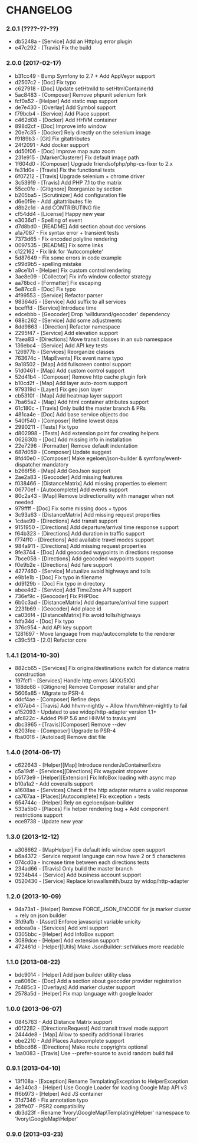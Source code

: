 # CHANGELOG

### 2.0.1 (????-??-??)

 * db5248a - [Service] Add an Httplug error plugin
 * e47c292 - [Travis] Fix the build

### 2.0.0 (2017-02-17)

 * b31cc49 - Bump Symfony to 2.7 + Add AppVeyor support
 * d2507c2 - [Doc] Fix typo
 * c627918 - [Doc] Update setHtmlId to setHtmlContainerId
 * 5ac8483 - [Composer] Remove phpunit selenium fork
 * fcf0a52 - [Helper] Add static map support
 * de7e430 - [Overlay] Add Symbol support
 * f79bcb4 - [Service] Add Place support
 * c462d08 - [Docker] Add HHVM container
 * 898d2cf - [Doc] Improve info window
 * 20e7c35 - [Docker] Rely directly on the selenium image
 * f9189b3 - [Git] Fix gitattributes
 * 24f2091 - Add docker support
 * dd50f06 - [Doc] Improve map auto zoom
 * 231e915 - [MarkerClusterer] Fix default image path
 * 1f604d0 - [Composer] Upgrade friendsofphp/php-cs-fixer to 2.x
 * fe31d0e - [Travis] Fix the functional tests
 * 6f07212 - [Travis] Upgrade selenium + chrome driver
 * 3c53919 - [Travis] Add PHP 7.1 to the matrix
 * 55cc0fe - [Gitignore] Reorganize by section
 * b205ba5 - [Scrutinizer] Add configuration file
 * d6e0f9e - Add .gitattributes file
 * d8b2c1d - Add CONTRIBUTING file
 * cf54dd4 - [License] Happy new year
 * e3036d1 - Spelling of event
 * d7d8bd0 - [README] Add section about doc versions
 * a1a7087 - Fix syntax error + transient tests
 * 7373d65 - Fix encoded polyline rendering
 * 0097535 - [README] Fix some links
 * c122162 - Fix link for 'Autocomplete'
 * 5d87649 - Fix some errors in code example
 * c99d9b5 - spelling mistake
 * a9ce1b1 - [Helper] Fix custom control rendering
 * 3ae8e09 - [Collector] Fix info window collector strategy
 * aa78bcd - [Formatter] Fix escaping
 * 5e87cc8 - [Doc] Fix typo
 * 4f99553 - [Service] Refactor parser
 * 98364d5 - [Service] Add suffix to all services
 * bcefffd - [Service] Introduce time
 * edcebbb - [Geocoder] Drop 'willdurand/geocoder' dependency
 * 688c262 - [Service] Add some adjustments
 * 8dd9863 - [Direction] Refactor namespace
 * 2295f47 - [Service] Add elevation support
 * 1faea83 - [Directions] Move transit classes in an sub namespace
 * 136ebc4 - [Service] Add API key tests
 * 126977b - [Services] Reorganize classes
 * 763674c - [MapEvents] Fix event name typo
 * 9a18502 - [Map] Add fullscreen control support
 * 51d0461 - [Map] Add custom control support
 * 52d41b4 - [Composer] Remove http cache plugin fork
 * b10cd2f - [Map] Add layer auto-zoom support
 * 979319d - [Layer] Fix geo json layer
 * cb5310f - [Map] Add heatmap layer support
 * 7ba65a2 - [Map] Add html container attributes support
 * 61c180c - [Travis] Only build the master branch & PRs
 * 481ca4e - [Doc] Add base service objects doc
 * 540f540 - [Composer] Refine lowest deps
 * 2990211 - [Tests] Fix typo
 * d802998 - [Tests] Add extension point for creating helpers
 * 062630b - [Doc] Add missing info in installation
 * 22e7296 - [Formatter] Remove default indentation
 * 687d059 - [Composer] Update suggest
 * 8fd40e0 - [Composer] Make egeloen/json-builder & symfony/event-dispatcher mandatory
 * b266f56 - [Map] Add GeoJson support
 * 2ae2a83 - [Geocoder] Add missing features
 * f038466 - [DistanceMatrix] Add missing properties to element
 * 06770ef - [Autocomplete] Add events support
 * 80c2a43 - [Map] Remove bidirectionality with manager when not needed
 * 979ffff - [Doc] Fix some missing docs + typos
 * 3c93a63 - [DistanceMatrix] Add missing request properties
 * 1cdae99 - [Directions] Add transit support
 * 9151950 - [Directions] Add departure/arrival time response support
 * f64b323 - [Directions] Add duration in traffic support
 * f774ff0 - [Directions] Add available travel modes support
 * 984a911 - [Directions] Add missing request properties
 * 9fe3744 - [Doc] Add geocoded waypoints in directions response
 * 7bce058 - [Directions] Add geocoded waypoints support
 * f0e9b2e - [Directions] Add fare support
 * 4277460 - [Service] Mutualize avoid highways and tolls
 * e9b1e1b - [Doc] Fix typo in filename
 * dd9129b - [Doc] Fix typo in directory
 * abee4d2 - [Service] Add TimeZone API support
 * 736ef9c - [Geocoder] Fix PHPDoc
 * 6b0c3ad - [DistanceMatrix] Add departure/arrival time support
 * 2231b69 - [Geocoder] Add place id
 * ca036f4 - [DistanceMatrix] Fix avoid tolls/highways
 * fdfa34d - [Doc] Fix typo
 * 376c954 - Add API key support
 * 1281697 - Move language from map/autocomplete to the renderer
 * c39c5f3 - [2.0] Refactor core
 
### 1.4.1 (2014-10-30)

 * 882cb65 - [Services] Fix origins/destinations switch for distance matrix construction
 * 197fcf1 - [Services] Handle http errors (4XX/5XX)
 * 188dc68 - [Gitignore] Remove Composer installer and phar
 * 5606a85 - Migrate to PSR-4
 * ddcf4ae - [Composer] Refine deps
 * e107ab4 - [Travis] Add hhvm-nightly + Allow hhvm/hhvm-nightly to fail
 * e152093 - Updated to use widop/http-adapter version 1.1+
 * afc822c - Added PHP 5.6 and HHVM to travis.yml
 * dbc3965 - [Travis][Composer] Remove --dev
 * 6203fee - [Composer] Upgrade to PSR-4
 * fba0016 - [Autoload] Remove dist file

### 1.4.0 (2014-06-17)

 * c622643 - [Helper][Map] Introduce renderJsContainerExtra
 * c5a19df - [Services][Directions] Fix waypoint stopover
 * b5173e9 - [Helper][Extension] Fix InfoBox loading with async map
 * b10a1a2 - Add coveralls support
 * a1608ae - [Services] Check if the http adapter returns a valid response
 * ca767aa - [Places][Autocomplete] Fix exception + tests
 * 654744c - [Helper] Rely on egeloen/json-builder
 * 533a5b0 - [Places] Fix helper rendering bug + Add component restrictions support
 * ece9738 - Update new year

### 1.3.0 (2013-12-12)

 * a308662 - [MapHelper] Fix default info window open support
 * b6a4372 - Service request language can now have 2 or 5 characteres
 * 074cd0a - Increase time between each directions tests
 * 234ad66 - [Travis] Only build the master branch
 * 9234b44 - [Service] Add business account support
 * 0520430 - [Service] Replace kriswallsmith/buzz by widop/http-adapter

### 1.2.0 (2013-10-09)

 * 94a73a1 - [Helper] Remove FORCE_JSON_ENCODE for js marker cluster + rely on json builder
 * 3fd9afb - [Asset] Enforce javascript variable unicity
 * edcea0a - [Services] Add xml support
 * 0305bbc - [Helper] Add InfoBox support
 * 3089dce - [Helper] Add extension support
 * 472461d - [Helper][Utils] Make JsonBuilder::setValues more readable

### 1.1.0 (2013-08-22)

 * bdc9014 - [Helper] Add json builder utility class
 * ca6060c - [Doc] Add a section about geocoder provider registration
 * 7c485c3 - [Overlays] Add marker cluster support
 * 2578a5d - [Helper] Fix map language with google loader

### 1.0.0 (2013-06-07)

 * 0845763 - Add Distance Matrix support
 * d0f2282 - [DirectionsRequest] Add transit travel mode support
 * 2444de8 - [Map] Allow to specify additional libraries
 * ebe2210 - Add Places Autocomplete support
 * b5bcd66 - [Directions] Make route copyrights optional
 * 1aa0083 - [Travis] Use --prefer-source to avoid random build fail

### 0.9.1 (2013-04-10)

 * 13f108a - [Exception] Rename TemplatingException to HelperException
 * 4e340c3 - [Helper] Use Google Loader for loading Google Map API v3
 * ff6b973 - [Helper] Add JS container
 * 31d7346 - Fix annotation typo
 * 28ffe07 - PSR2 compatibility
 * db3d23f - Rename 'Ivory\GoogleMap\Templating\Helper' namespace to 'Ivory\GoogleMap\Helper'

### 0.9.0 (2013-03-23)
